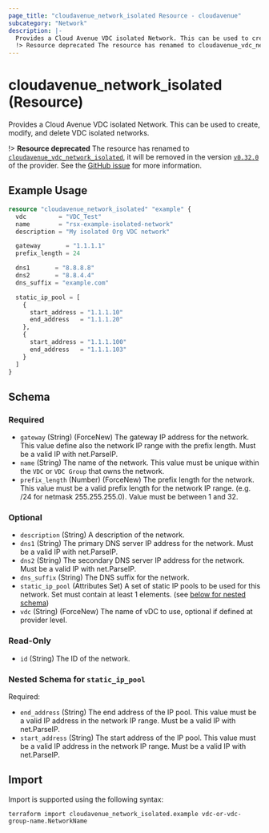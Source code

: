 ```yaml
---
page_title: "cloudavenue_network_isolated Resource - cloudavenue"
subcategory: "Network"
description: |-
  Provides a Cloud Avenue VDC isolated Network. This can be used to create, modify, and delete VDC isolated networks.
  !> Resource deprecated The resource has renamed to cloudavenue_vdc_network_isolated https://registry.terraform.io/providers/orange-cloudavenue/cloudavenue/latest/docs/resources/vdc_network_isolated, it will be removed in the version v0.32.0 https://github.com/orange-cloudavenue/terraform-provider-cloudavenue/milestone/20 of the provider. See the GitHub issue https://github.com/orange-cloudavenue/terraform-provider-cloudavenue/issues/880 for more information.
---
```


# cloudavenue_network_isolated (Resource)

Provides a Cloud Avenue VDC isolated Network. This can be used to create, modify, and delete VDC isolated networks. 

 !> **Resource deprecated** The resource has renamed to [`cloudavenue_vdc_network_isolated`](https://registry.terraform.io/providers/orange-cloudavenue/cloudavenue/latest/docs/resources/vdc_network_isolated), it will be removed in the version [`v0.32.0`](https://github.com/orange-cloudavenue/terraform-provider-cloudavenue/milestone/20) of the provider. See the [GitHub issue](https://github.com/orange-cloudavenue/terraform-provider-cloudavenue/issues/880) for more information.

## Example Usage

```terraform
resource "cloudavenue_network_isolated" "example" {
  vdc         = "VDC_Test"
  name        = "rsx-example-isolated-network"
  description = "My isolated Org VDC network"

  gateway       = "1.1.1.1"
  prefix_length = 24

  dns1       = "8.8.8.8"
  dns2       = "8.8.4.4"
  dns_suffix = "example.com"

  static_ip_pool = [
    {
      start_address = "1.1.1.10"
      end_address   = "1.1.1.20"
    },
    {
      start_address = "1.1.1.100"
      end_address   = "1.1.1.103"
    }
  ]
}
```

<!-- schema generated by tfplugindocs -->
## Schema

### Required

- `gateway` (String) (ForceNew) The gateway IP address for the network. This value define also the network IP range with the prefix length. Must be a valid IP with net.ParseIP.
- `name` (String) The name of the network. This value must be unique within the `VDC` or `VDC Group` that owns the network.
- `prefix_length` (Number) (ForceNew) The prefix length for the network. This value must be a valid prefix length for the network IP range. (e.g. /24 for netmask 255.255.255.0). Value must be between 1 and 32.

### Optional

- `description` (String) A description of the network.
- `dns1` (String) The primary DNS server IP address for the network. Must be a valid IP with net.ParseIP.
- `dns2` (String) The secondary DNS server IP address for the network. Must be a valid IP with net.ParseIP.
- `dns_suffix` (String) The DNS suffix for the network.
- `static_ip_pool` (Attributes Set) A set of static IP pools to be used for this network. Set must contain at least 1 elements. (see [below for nested schema](#nestedatt--static_ip_pool))
- `vdc` (String) (ForceNew) The name of vDC to use, optional if defined at provider level.

### Read-Only

- `id` (String) The ID of the network.

<a id="nestedatt--static_ip_pool"></a>
### Nested Schema for `static_ip_pool`

Required:

- `end_address` (String) The end address of the IP pool. This value must be a valid IP address in the network IP range. Must be a valid IP with net.ParseIP.
- `start_address` (String) The start address of the IP pool. This value must be a valid IP address in the network IP range. Must be a valid IP with net.ParseIP.

## Import

Import is supported using the following syntax:
```shell
terraform import cloudavenue_network_isolated.example vdc-or-vdc-group-name.NetworkName
```
